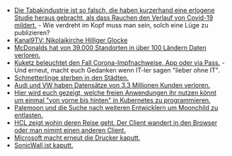* [Die Tabakindustrie ist so falsch, die haben kurzerhand eine erlogene Studie heraus gebracht, als dass Rauchen den Verlauf von Covid-19 mildert.](https://blog.fefe.de/?ts=9e3d013a) - Wie verdreht im Kopf muss man sein, solch eine Lüge zu publizieren?
* [Kanal9TV: Nikolaikirche Hilliger Glocke](https://www.youtube.com/watch?v=RsqhI8jACB4)
* [McDonalds hat von 39.000 Standorten in über 100 Ländern Daten verloren.](https://www.bleepingcomputer.com/news/security/mcdonalds-discloses-data-breach-after-theft-of-customer-employee-info/)
* [Kuketz beleuchtet den Fall Corona-Impfnachweise, App oder via Pass.](https://www.kuketz-blog.de/corona-impfnachweis-lieber-per-app-oder-analog-per-impfass-qr-code/) - Und erneut, macht euch Gedanken wenn IT-ler sagen "lieber ohne IT".
* [Schmetterlinge sterben in den Städten.](https://www.sonnenseite.com/de/umwelt/nur-wenige-schmetterlinge-moegen-das-stadtleben/)
* [Audi und VW haben Datensätze von 3,3 Millionen Kunden verloren.](https://www.bleepingcomputer.com/news/security/audi-volkswagen-data-breach-affects-33-million-customers/)
* [Hier wird euch gezeigt, welche freien Anwendungen ihr nutzen könnt um einmal "von vorne bis hinten" in Kubernetes zu programmieren.](https://opensource.com/article/21/6/open-source-developer-tools)
* [Palemoon und die Suche nach weiteren Entwicklern um Moonchild zu entlasten.](https://www.kuketz-blog.de/pale-moon-datensendeverhalten-desktop-version-browser-check-teil9/)
* [HCL zeigt wohin deren Reise geht. Der Client wandert in den Browser oder man nimmt einen anderen Client.](https://n-komm.de/hcl-open-client-ist-die-zukunft/)
* [Microsoft macht erneut die Drucker kaputt.](https://www.borncity.com/blog/2021/06/14/windows-10-verursacht-update-kb5003637-drucker-spooler-probleme/)
* [SonicWall ist kaputt.](https://www.borncity.com/blog/2021/06/15/kritische-schwachstelle-in-sonicwall-firewall-software/)
